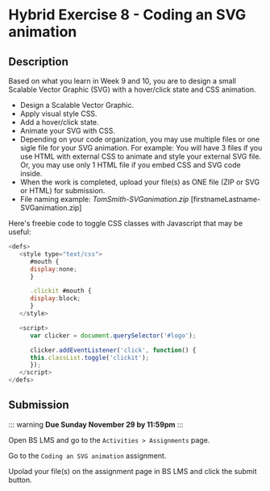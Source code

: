 # Hybrid Exercise 8 - Coding an SVG animation

## Description

Based on what you learn in Week 9 and 10, you are to design a small Scalable Vector Graphic (SVG) with a hover/click state and CSS animation.

- Design a Scalable Vector Graphic.
- Apply visual style CSS.
- Add a hover/click state.
- Animate your SVG with CSS.
- Depending on your code organization, you may use multiple files or one sigle file for your SVG animation. For example: You will have 3 files if you use HTML with external CSS to animate and style your external SVG file. Or, you may use only 1 HTML file if you embed CSS and SVG code inside.  
- When the work is completed, upload your file(s) as ONE file (ZIP or SVG or HTML) for submission.
- File naming example: *TomSmith-SVGanimation.zip* [firstnameLastname-SVGanimation.zip]


Here's freebie code to toggle CSS classes with Javascript that may be useful: 

```` js
<defs>
   <style type="text/css">
      #mouth {
      display:none;
      }

      .clickit #mouth {
      display:block;
      }
   </style>

   <script>
      var clicker = document.querySelector('#logo');

      clicker.addEventListener('click', function() {
      this.classList.toggle('clickit');
      });
   </script>
</defs>
````


## Submission

::: warning
**Due Sunday November 29 by 11:59pm**
:::

Open BS LMS and go to the `Activities > Assignments` page.

Go to the `Coding an SVG animation` assignment.

Upolad your file(s) on the assignment page in BS LMS and click the submit button.